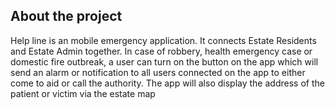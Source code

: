 ## About the project

Help line is an mobile emergency application. It connects Estate Residents and Estate Admin together.
In case of robbery, health emergency case or domestic fire outbreak, a user can turn on the button on the app 
which will send an alarm or notification to all users connected on the app to either come to aid or call the authority.
The app will also display the address of the patient or victim via the estate map